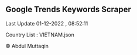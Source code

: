 

## Google Trends Keywords Scraper 
 
Last Update 01-12-2022 , 08:52:11

Country List :
VIETNAM.json



© Abdul Muttaqin 
